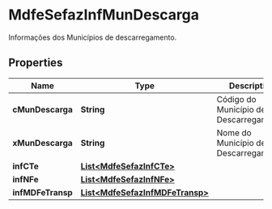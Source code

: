 

# MdfeSefazInfMunDescarga

Informações dos Municípios de descarregamento.

## Properties

| Name | Type | Description | Notes |
|------------ | ------------- | ------------- | -------------|
|**cMunDescarga** | **String** | Código do Município de Descarregamento. |  |
|**xMunDescarga** | **String** | Nome do Município de Descarregamento. |  |
|**infCTe** | [**List&lt;MdfeSefazInfCTe&gt;**](MdfeSefazInfCTe.md) |  |  [optional] |
|**infNFe** | [**List&lt;MdfeSefazInfNFe&gt;**](MdfeSefazInfNFe.md) |  |  [optional] |
|**infMDFeTransp** | [**List&lt;MdfeSefazInfMDFeTransp&gt;**](MdfeSefazInfMDFeTransp.md) |  |  [optional] |



